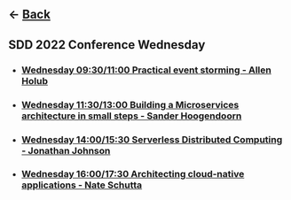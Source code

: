 ## <- [Back](../articles/) 

## SDD 2022 Conference Wednesday

- ### [Wednesday 09:30/11:00 Practical event storming - Allen Holub](https://sddconf.com/agenda/)

- ### [Wednesday 11:30/13:00 Building a Microservices architecture in small steps - Sander Hoogendoorn](https://sddconf.com/agenda/)

- ### [Wednesday 14:00/15:30 Serverless Distributed Computing - Jonathan Johnson](https://sddconf.com/agenda/)

- ### [Wednesday 16:00/17:30 Architecting cloud-native applications - Nate Schutta](https://sddconf.com/agenda/)